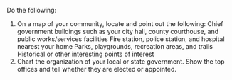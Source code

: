 Do the following:

1. On a map of your community, locate and point out the following:
   Chief government buildings such as your city hall, county courthouse, and public works/services facilities
   Fire station, police station, and hospital nearest your home
   Parks, playgrounds, recreation areas, and trails
   Historical or other interesting points of interest
1. Chart the organization of your local or state government. Show the top offices and tell whether they are elected or appointed.
